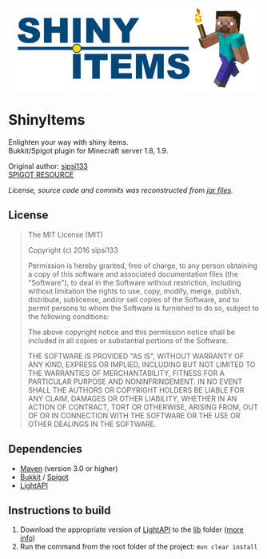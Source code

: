 [![Logo](/logo.png)](https://www.spigotmc.org/resources/shinyitems-1-8-x-1-12-x.12531/)

ShinyItems
==========
Enlighten your way with shiny items.  
Bukkit/Spigot plugin for Minecraft server 1.8, 1.9.

Original author: [sipsi133](https://github.com/sipsi133)  
[SPIGOT RESOURCE](https://www.spigotmc.org/resources/shinyitems-1-8-x-1-12-x.12531/)

*License, source code and commits was reconstructed from [jar files](https://www.spigotmc.org/resources/shinyitems-1-8-x-1-12-x.12531/history).*

## License

>The MIT License (MIT)
>
>Copyright (c) 2016 sipsi133
>
>Permission is hereby granted, free of charge, to any person obtaining a copy of this software and associated documentation
>files (the "Software"), to deal in the Software without restriction, including without limitation the rights to use, copy, modify,
>merge, publish, distribute, sublicense, and/or sell copies of the Software, and to permit persons to whom the Software is
>furnished to do so, subject to the following conditions:
>
>The above copyright notice and this permission notice shall be included in all copies or substantial portions of the Software.
>
>THE SOFTWARE IS PROVIDED "AS IS", WITHOUT WARRANTY OF ANY KIND, EXPRESS OR IMPLIED, INCLUDING
>BUT NOT LIMITED TO THE WARRANTIES OF MERCHANTABILITY, FITNESS FOR A PARTICULAR PURPOSE AND
>NONINFRINGEMENT. IN NO EVENT SHALL THE AUTHORS OR COPYRIGHT HOLDERS BE LIABLE FOR ANY CLAIM,
>DAMAGES OR OTHER LIABILITY, WHETHER IN AN ACTION OF CONTRACT, TORT OR OTHERWISE, ARISING FROM,
>OUT OF OR IN CONNECTION WITH THE SOFTWARE OR THE USE OR OTHER DEALINGS IN THE SOFTWARE.

## Dependencies

- [Maven](https://maven.apache.org) (version 3.0 or higher)
- [Bukkit](https://bukkit.org/) / [Spigot](https://www.spigotmc.org/)
- [LightAPI](https://www.spigotmc.org/resources/lightapi.4510/)

## Instructions to build

1. Download the appropriate version of [LightAPI](https://www.spigotmc.org/resources/lightapi.4510/)
   to the [lib](/lib) folder ([more info](/lib/readme.md))
1. Run the command from the root folder of the project: `mvn clear install`
